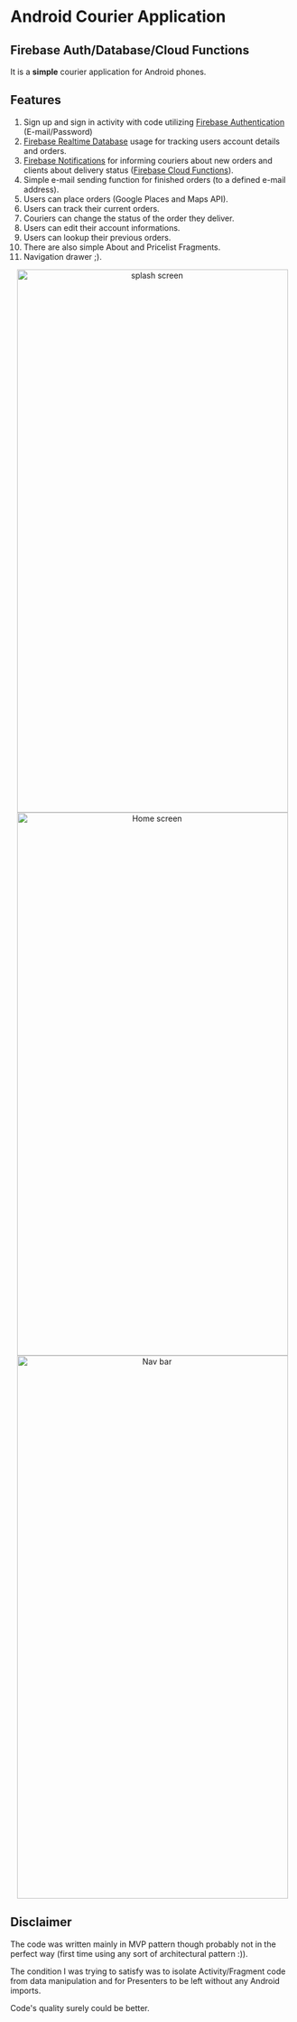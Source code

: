 
# Android Courier Application
## Firebase Auth/Database/Cloud Functions
It is a **simple** courier application for Android phones.
## Features
1. Sign up and sign in activity with code utilizing [Firebase Authentication](https://firebase.google.com/docs/auth/) (E-mail/Password)
2. [Firebase Realtime Database](https://firebase.google.com/docs/database/) usage for tracking users account details and orders.
3. [Firebase Notifications](https://firebase.google.com/docs/cloud-messaging/) for informing couriers about new orders and clients about delivery status ([Firebase Cloud Functions](https://firebase.google.com/docs/functions/)).
4. Simple e-mail sending function for finished orders (to a defined e-mail address).
5. Users can place orders (Google Places and Maps API).
6. Users can track their current orders.
7. Couriers can change the status of the order they deliver.
8. Users can edit their account informations.
9. Users can lookup their previous orders.
10. There are also simple About and Pricelist Fragments.
11. Navigation drawer ;).

<div><p align="center"><img src="https://user-images.githubusercontent.com/18420040/134238491-a5e95097-2d18-4ddb-96fc-62429f172eb8.png" alt="splash screen" width="480" height="960">
<img src="https://user-images.githubusercontent.com/18420040/134238494-c0a8af17-59da-4442-8831-943cafe91c45.png" alt="Home screen" width="480" height="960">
  <img src="https://user-images.githubusercontent.com/18420040/134238501-a5b49f80-335c-4206-866f-5c3fdcccdd5a.png" alt="Nav bar" width="480" height="960"></p></div>

## Disclaimer
The code was written mainly in MVP pattern though probably not in the perfect way (first time using any sort of architectural pattern :)). 

The condition I was trying to satisfy was to isolate Activity/Fragment code from data manipulation and for Presenters to be left without any Android imports.

Code's quality surely could be better. 
